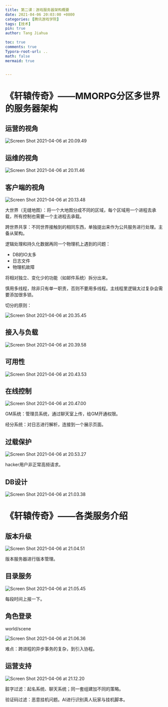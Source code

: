 ```yaml
---
title: 第二课：游戏服务器架构概要
date: 2021-04-06 20:03:00 +0800
categories: [腾讯游戏学院]
tags: [技术]
pin: true
author: Tang Jiahua

toc: true
comments: true
Typora-root-url: ..
math: false
mermaid: true


---
```


# 《轩辕传奇》——MMORPG分区多世界的服务器架构

## 运营的视角

![Screen Shot 2021-04-06 at 20.09.49](/assets/blog_res/2021-04-06-kehuduanjishuzongshu.assets/Screen%20Shot%202021-04-06%20at%2020.09.49.png)

## 运维的视角

![Screen Shot 2021-04-06 at 20.11.46](/assets/blog_res/2021-04-06-kehuduanjishuzongshu.assets/Screen%20Shot%202021-04-06%20at%2020.11.46.png)

## 客户端的视角

![Screen Shot 2021-04-06 at 20.13.48](/assets/blog_res/2021-04-06-kehuduanjishuzongshu.assets/Screen%20Shot%202021-04-06%20at%2020.13.48.png)

大世界（无缝地图）：将一个大地图分成不同的区域，每个区域用一个进程去承载，所有控制也需要一个主进程去承载。

跨世界共享：不同世界接触到的相同东西，单独提出来作为公共服务进行处理。主备从架构。

逻辑处理和持久化数据再同一个物理机上遇到的问题：

- DB的IO太多
- 日志文件
- 物理机故障

将相对独立、变化少的功能（如邮件系统）拆分出来。

慎用多线程，除非只有单一职责，否则不要用多线程。主线程里逻辑太过复杂会需要添加很多锁。

切分的原则：

![Screen Shot 2021-04-06 at 20.35.45](/assets/blog_res/2021-04-06-kehuduanjishuzongshu.assets/Screen%20Shot%202021-04-06%20at%2020.35.45.png)

## 接入与负载

![Screen Shot 2021-04-06 at 20.39.58](/assets/blog_res/2021-04-06-kehuduanjishuzongshu.assets/Screen%20Shot%202021-04-06%20at%2020.39.58.png)

## 可用性

![Screen Shot 2021-04-06 at 20.43.53](/assets/blog_res/2021-04-06-kehuduanjishuzongshu.assets/Screen%20Shot%202021-04-06%20at%2020.43.53.png)

## 在线控制

![Screen Shot 2021-04-06 at 20.47.00](/assets/blog_res/2021-04-06-kehuduanjishuzongshu.assets/Screen%20Shot%202021-04-06%20at%2020.47.00.png)

GM系统：管理员系统，通过聊天室上传，给GM开通权限。

经分系统：对日志进行解析，连接到一个展示页面。

## 过载保护

![Screen Shot 2021-04-06 at 20.53.27](/assets/blog_res/2021-04-06-kehuduanjishuzongshu.assets/Screen%20Shot%202021-04-06%20at%2020.53.27.png)

hacker用户非正常高频请求。

## DB设计

![Screen Shot 2021-04-06 at 21.03.38](/assets/blog_res/2021-04-06-kehuduanjishuzongshu.assets/Screen%20Shot%202021-04-06%20at%2021.03.38.png)

# 《轩辕传奇》——各类服务介绍

## 版本升级

![Screen Shot 2021-04-06 at 21.04.51](/assets/blog_res/2021-04-06-kehuduanjishuzongshu.assets/Screen%20Shot%202021-04-06%20at%2021.04.51.png)

版本服务器进行版本管理。

## 目录服务

![Screen Shot 2021-04-06 at 21.05.45](/assets/blog_res/2021-04-06-kehuduanjishuzongshu.assets/Screen%20Shot%202021-04-06%20at%2021.05.45.png)

每段时间上报一下。

## 角色登录

world/scene

![Screen Shot 2021-04-06 at 21.06.36](/assets/blog_res/2021-04-06-kehuduanjishuzongshu.assets/Screen%20Shot%202021-04-06%20at%2021.06.36.png)

难点：跨进程的异步事务的复杂，到引入协程。

## 运营支持

![Screen Shot 2021-04-06 at 21.12.20](/assets/blog_res/2021-04-06-kehuduanjishuzongshu.assets/Screen%20Shot%202021-04-06%20at%2021.12.20.png)

脏字过滤：起名系统、聊天系统；同一套组建加不同的策略。

验证码过滤：恶意挂机问题。AI进行识别真人玩家与挂机脚本。


